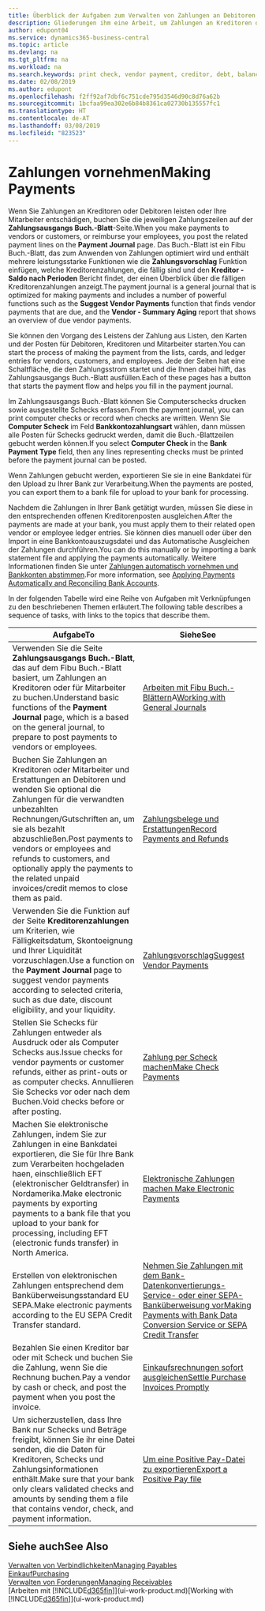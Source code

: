 ```yaml
---
title: Überblick der Aufgaben zum Verwalten von Zahlungen an Debitoren | Microsoft Docs
description: Gliederungen ihm eine Arbeit, um Zahlungen an Kreditoren oder zu den Gläubigern, einschließlich Buchungszahlungszeilen und das Anzeigen einer Übersicht über den fälligen Saldo zu verwalten.
author: edupont04
ms.service: dynamics365-business-central
ms.topic: article
ms.devlang: na
ms.tgt_pltfrm: na
ms.workload: na
ms.search.keywords: print check, vendor payment, creditor, debt, balance due, AP
ms.date: 02/08/2019
ms.author: edupont
ms.openlocfilehash: f2ff92af7dbf6c751cde795d3546d90c8d76a62b
ms.sourcegitcommit: 1bcfaa99ea302e6b84b8361ca02730b135557fc1
ms.translationtype: HT
ms.contentlocale: de-AT
ms.lasthandoff: 03/08/2019
ms.locfileid: "823523"
---
```

# <a name="making-payments"></a><span data-ttu-id="e65ec-103">Zahlungen vornehmen</span><span class="sxs-lookup"><span data-stu-id="e65ec-103">Making Payments</span></span>

<span data-ttu-id="e65ec-104">Wenn Sie Zahlungen an Kreditoren oder Debitoren leisten oder Ihre Mitarbeiter entschädigen, buchen Sie die jeweiligen Zahlungszeilen auf der **Zahlungsausgangs Buch.-Blatt**-Seite.</span><span class="sxs-lookup"><span data-stu-id="e65ec-104">When you make payments to vendors or customers, or reimburse your employees, you post the related payment lines on the **Payment Journal** page.</span></span> <span data-ttu-id="e65ec-105">Das Buch.-Blatt ist ein Fibu Buch.-Blatt, das zum Anwenden von Zahlungen optimiert wird und enthält mehrere leistungsstarke Funktionen wie die **Zahlungsvorschlag** Funktion einfügen, welche Kreditorenzahlungen, die fällig sind und den **Kreditor - Saldo nach Perioden** Bericht findet, der einen Überblick über die fälligen Kreditorenzahlungen anzeigt.</span><span class="sxs-lookup"><span data-stu-id="e65ec-105">The payment journal is a general journal that is optimized for making payments and includes a number of powerful functions such as the **Suggest Vendor Payments** function that finds vendor payments that are due, and the **Vendor - Summary Aging** report that shows an overview of due vendor payments.</span></span>  

<span data-ttu-id="e65ec-106">Sie können den Vorgang des Leistens der Zahlung aus Listen, den Karten und der Posten für Debitoren, Kreditoren und Mitarbeiter starten.</span><span class="sxs-lookup"><span data-stu-id="e65ec-106">You can start the process of making the payment from the lists, cards, and ledger entries for vendors, customers, and employees.</span></span> <span data-ttu-id="e65ec-107">Jede der Seiten hat eine Schaltfläche, die den Zahlungsstrom startet und die Ihnen dabei hilft, das Zahlungsausgangs Buch.-Blatt ausfüllen.</span><span class="sxs-lookup"><span data-stu-id="e65ec-107">Each of these pages has a button that starts the payment flow and helps you fill in the payment journal.</span></span>  

<span data-ttu-id="e65ec-108">Im Zahlungsausgangs Buch.-Blatt können Sie Computerschecks drucken sowie ausgestellte Schecks erfassen.</span><span class="sxs-lookup"><span data-stu-id="e65ec-108">From the payment journal, you can print computer checks or record when checks are written.</span></span> <span data-ttu-id="e65ec-109">Wenn Sie **Computer Scheck** im Feld **Bankkontozahlungsart** wählen, dann müssen alle Posten für Schecks gedruckt werden, damit die Buch.-Blattzeilen gebucht werden können.</span><span class="sxs-lookup"><span data-stu-id="e65ec-109">If you select **Computer Check** in the **Bank Payment Type** field, then any lines representing checks must be printed before the payment journal can be posted.</span></span>

<span data-ttu-id="e65ec-110">Wenn Zahlungen gebucht werden, exportieren Sie sie in eine Bankdatei für den Upload zu Ihrer Bank zur Verarbeitung.</span><span class="sxs-lookup"><span data-stu-id="e65ec-110">When the payments are posted, you can export them to a bank file for upload to your bank for processing.</span></span>

<span data-ttu-id="e65ec-111">Nachdem die Zahlungen in Ihrer Bank getätigt wurden, müssen Sie diese in den entsprechenden offenen Kreditorenposten ausgleichen.</span><span class="sxs-lookup"><span data-stu-id="e65ec-111">After the payments are made at your bank, you must apply them to their related open vendor or employee ledger entries.</span></span> <span data-ttu-id="e65ec-112">Sie können dies manuell oder über den Import in eine Bankkontoauszugsdatei und das Automatische Ausgleichen der Zahlungen durchführen.</span><span class="sxs-lookup"><span data-stu-id="e65ec-112">You can do this manually or by importing a bank statement file and applying the payments automatically.</span></span> <span data-ttu-id="e65ec-113">Weitere Informationen finden Sie unter [Zahlungen automatisch vornehmen und Bankkonten abstimmen](receivables-apply-payments-auto-reconcile-bank-accounts.md).</span><span class="sxs-lookup"><span data-stu-id="e65ec-113">For more information, see [Applying Payments Automatically and Reconciling Bank Accounts](receivables-apply-payments-auto-reconcile-bank-accounts.md).</span></span>

<span data-ttu-id="e65ec-114">In der folgenden Tabelle wird eine Reihe von Aufgaben mit Verknüpfungen zu den beschriebenen Themen erläutert.</span><span class="sxs-lookup"><span data-stu-id="e65ec-114">The following table describes a sequence of tasks, with links to the topics that describe them.</span></span>

| <span data-ttu-id="e65ec-115">Aufgabe</span><span class="sxs-lookup"><span data-stu-id="e65ec-115">To</span></span> | <span data-ttu-id="e65ec-116">Siehe</span><span class="sxs-lookup"><span data-stu-id="e65ec-116">See</span></span> |
| --- | --- |
|<span data-ttu-id="e65ec-117">Verwenden Sie die Seite **Zahlungsausgangs Buch.-Blatt**, das auf dem Fibu Buch.-Blatt basiert, um Zahlungen an Kreditoren oder für Mitarbeiter zu buchen.</span><span class="sxs-lookup"><span data-stu-id="e65ec-117">Understand basic functions of the **Payment Journal** page, which is a based on the general journal, to prepare to post payments to vendors or employees.</span></span>|<span data-ttu-id="e65ec-118">[Arbeiten mit Fibu Buch.-Blättern](ui-work-general-journals.md)A</span><span class="sxs-lookup"><span data-stu-id="e65ec-118">[Working with General Journals](ui-work-general-journals.md)</span></span>|
|<span data-ttu-id="e65ec-119">Buchen Sie Zahlungen an Kreditoren oder Mitarbeiter und Erstattungen an Debitoren und wenden Sie optional die Zahlungen für die verwandten unbezahlten Rechnungen/Gutschriften an, um sie als bezahlt abzuschließen.</span><span class="sxs-lookup"><span data-stu-id="e65ec-119">Post payments to vendors or employees and refunds to customers, and optionally apply the payments to the related unpaid invoices/credit memos to close them as paid.</span></span>|[<span data-ttu-id="e65ec-120">Zahlungsbelege und Erstattungen</span><span class="sxs-lookup"><span data-stu-id="e65ec-120">Record Payments and Refunds</span></span>](payables-how-post-payments-refunds.md)|
| <span data-ttu-id="e65ec-121">Verwenden Sie die Funktion auf der Seite **Kreditorenzahlungen** um Kriterien, wie Fälligkeitsdatum, Skontoeignung und Ihrer Liquidität vorzuschlagen.</span><span class="sxs-lookup"><span data-stu-id="e65ec-121">Use a function on the **Payment Journal** page to suggest vendor payments according to selected criteria, such as due date, discount eligibility, and your liquidity.</span></span> |[<span data-ttu-id="e65ec-122">Zahlungsvorschlag</span><span class="sxs-lookup"><span data-stu-id="e65ec-122">Suggest Vendor Payments</span></span>](payables-how-suggest-vendor-payments.md) |
| <span data-ttu-id="e65ec-123">Stellen Sie Schecks für Zahlungen entweder als Ausdruck oder als Computer Schecks aus.</span><span class="sxs-lookup"><span data-stu-id="e65ec-123">Issue checks for vendor payments or customer refunds, either as print-outs or as computer checks.</span></span> <span data-ttu-id="e65ec-124">Annullieren Sie Schecks vor oder nach dem Buchen.</span><span class="sxs-lookup"><span data-stu-id="e65ec-124">Void checks before or after posting.</span></span> |[<span data-ttu-id="e65ec-125">Zahlung per Scheck machen</span><span class="sxs-lookup"><span data-stu-id="e65ec-125">Make Check Payments</span></span>](payables-how-work-checks.md) |
|<span data-ttu-id="e65ec-126">Machen Sie elektronische Zahlungen, indem Sie  zur Zahlungen in eine Bankdatei exportieren, die Sie für Ihre Bank zum Verarbeiten hochgeladen haen, einschließlich EFT (elektronischer Geldtransfer) in Nordamerika.</span><span class="sxs-lookup"><span data-stu-id="e65ec-126">Make electronic payments by exporting payments to a bank file that you upload to your bank for processing, including EFT (electronic funds transfer) in North America.</span></span> |[<span data-ttu-id="e65ec-127">Elektronische Zahlungen machen </span><span class="sxs-lookup"><span data-stu-id="e65ec-127">Make Electronic Payments</span></span>](payables-how-export-payments-bank-file.md)|
|<span data-ttu-id="e65ec-128">Erstellen von elektronischen Zahlungen entsprechend dem Banküberweisungsstandard EU SEPA.</span><span class="sxs-lookup"><span data-stu-id="e65ec-128">Make electronic payments according to the EU SEPA Credit Transfer standard.</span></span>|[<span data-ttu-id="e65ec-129">Nehmen Sie Zahlungen mit dem Bank-Datenkonvertierungs-Service- oder einer SEPA-Banküberweisung vor</span><span class="sxs-lookup"><span data-stu-id="e65ec-129">Making Payments with Bank Data Conversion Service or SEPA Credit Transfer</span></span>](finance-make-payments-with-bank-data-conversion-service-or-sepa-credit-transfer.md)|
| <span data-ttu-id="e65ec-130">Bezahlen Sie einen Kreditor bar oder mit Scheck und buchen Sie die Zahlung, wenn Sie die Rechnung buchen.</span><span class="sxs-lookup"><span data-stu-id="e65ec-130">Pay a vendor by cash or check, and post the payment when you post the invoice.</span></span> |[<span data-ttu-id="e65ec-131">Einkaufsrechnungen sofort ausgleichen</span><span class="sxs-lookup"><span data-stu-id="e65ec-131">Settle Purchase Invoices Promptly</span></span>](finance-how-to-settle-purchase-invoices-promptly.md) |
| <span data-ttu-id="e65ec-132">Um sicherzustellen, dass Ihre Bank nur Schecks und Beträge freigibt, können Sie ihr eine Datei senden, die die Daten für Kreditoren, Schecks und Zahlungsinformationen enthält.</span><span class="sxs-lookup"><span data-stu-id="e65ec-132">Make sure that your bank only clears validated checks and amounts by sending them a file that contains vendor, check, and payment information.</span></span> |[<span data-ttu-id="e65ec-133">Um eine Positive Pay-Datei zu exportieren</span><span class="sxs-lookup"><span data-stu-id="e65ec-133">Export a Positive Pay file</span></span>](finance-how-positive-pay.md) |

## <a name="see-also"></a><span data-ttu-id="e65ec-134">Siehe auch</span><span class="sxs-lookup"><span data-stu-id="e65ec-134">See Also</span></span>
[<span data-ttu-id="e65ec-135">Verwalten von Verbindlichkeiten</span><span class="sxs-lookup"><span data-stu-id="e65ec-135">Managing Payables</span></span>](payables-manage-payables.md)  
[<span data-ttu-id="e65ec-136">Einkauf</span><span class="sxs-lookup"><span data-stu-id="e65ec-136">Purchasing</span></span>](purchasing-manage-purchasing.md)  
[<span data-ttu-id="e65ec-137">Verwalten von Forderungen</span><span class="sxs-lookup"><span data-stu-id="e65ec-137">Managing Receivables</span></span>](receivables-manage-receivables.md)  
<span data-ttu-id="e65ec-138">[Arbeiten mit [!INCLUDE[d365fin](includes/d365fin_md.md)]](ui-work-product.md)</span><span class="sxs-lookup"><span data-stu-id="e65ec-138">[Working with [!INCLUDE[d365fin](includes/d365fin_md.md)]](ui-work-product.md)</span></span>  
